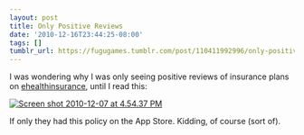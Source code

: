 ```yaml
---
layout: post
title: Only Positive Reviews
date: '2010-12-16T23:44:25-08:00'
tags: []
tumblr_url: https://fugugames.tumblr.com/post/110411992996/only-positive-reviews
---
```

I was wondering why I was only seeing positive reviews of insurance plans on [ehealthinsurance](http://ehealthinsurance.com/), until I read this:

[![](http://itshardtofondlepenguins.com/wp-content/uploads/2010/12/Screen-shot-2010-12-07-at-4.54.37-PM.png "Screen shot 2010-12-07 at 4.54.37 PM")](http://itshardtofondlepenguins.com/wp-content/uploads/2010/12/Screen-shot-2010-12-07-at-4.54.37-PM.png)

If only they had this policy on the App Store. Kidding, of course (sort of).

